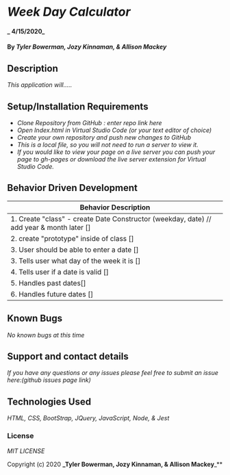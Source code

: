 # _Week Day Calculator_

#### _ 4/15/2020_

#### By _**Tyler Bowerman, Jozy Kinnaman, & Allison Mackey**_

## Description

_This application will....._ 

## Setup/Installation Requirements

* _Clone Repository from GitHub : enter repo link here_
* _Open Index.html in Virtual Studio Code (or your text editor of choice)_
* _Create your own repository and push new changes to GitHub_
* _This is a local file, so you will not need to run a server to view it._
* _If you would like to view your page on a live server you can push your page to gh-pages or download the live server extension for Virtual Studio Code._


## Behavior Driven Development 


|   Behavior Description        |  
|-------------------------------|
| 1. Create "class" - create Date Constructor (weekday, date) // add year & month later [] |
| 2. create "prototype" inside of class [] |
| 3. User should be able to enter a date [] |
| 3. Tells user what day of the week it is [] |
| 4. Tells user if a date is valid [] |
| 5. Handles past dates[] |
| 6. Handles future dates [] |

## Known Bugs

_No known bugs at this time_

## Support and contact details

_If you have any questions or any issues please feel free to submit an issue here:(github issues page link)_ 

## Technologies Used

_HTML, CSS, BootStrap, JQuery, JavaScript, Node, & Jest_

### License
*MIT LICENSE*

Copyright (c) 2020 **_Tyler Bowerman, Jozy Kinnaman, & Allison Mackey**_**